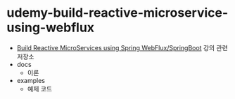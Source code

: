 # udemy-build-reactive-microservice-using-webflux

* [Build Reactive MicroServices using Spring WebFlux/SpringBoot](https://www.udemy.com/course/build-reactive-restful-apis-using-spring-boot-webflux/) 강의 관련 저장소
* docs 
    * 이론
* examples 
    * 예제 코드